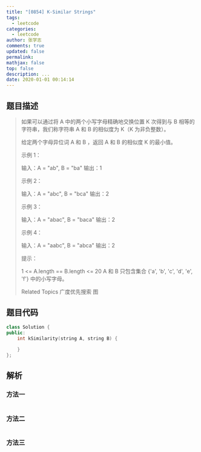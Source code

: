 ```yaml
---
title: "[0854] K-Similar Strings"
tags:
  - leetcode
categories:
  - leetcode
author: 张学志
comments: true
updated: false
permalink:
mathjax: false
top: false
description: ...
date: 2020-01-01 00:14:14
---
```


## 题目描述

> 如果可以通过将 A 中的两个小写字母精确地交换位置 K 次得到与 B 相等的字符串，我们称字符串 A 和 B 的相似度为 K（K 为非负整数）。 
> 
> 给定两个字母异位词 A 和 B ，返回 A 和 B 的相似度 K 的最小值。 
> 
> 
> 
> 示例 1： 
> 
> 输入：A = "ab", B = "ba"
> 输出：1
> 
> 
> 示例 2： 
> 
> 输入：A = "abc", B = "bca"
> 输出：2
> 
> 
> 示例 3： 
> 
> 输入：A = "abac", B = "baca"
> 输出：2
> 
> 
> 示例 4： 
> 
> 输入：A = "aabc", B = "abca"
> 输出：2 
> 
> 
> 
> 提示： 
> 
> 
> 1 <= A.length == B.length <= 20 
> A 和 B 只包含集合 {'a', 'b', 'c', 'd', 'e', 'f'} 中的小写字母。 
> 
> Related Topics 广度优先搜索 图

## 题目代码

```cpp
class Solution {
public:
    int kSimilarity(string A, string B) {
        
    }
};
```

## 解析

### 方法一

```cpp

```

### 方法二

```cpp

```

### 方法三

```cpp

```

